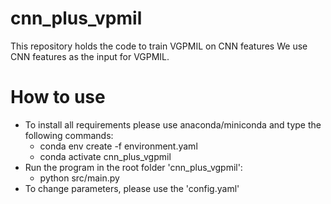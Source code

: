# cnn_plus_vpmil 
This repository holds the code to train VGPMIL on CNN features
We use CNN features as the input for VGPMIL.

# How to use
* To install all requirements please use anaconda/miniconda and type the following commands:
    * conda env create -f environment.yaml
    * conda activate cnn_plus_vgpmil
* Run the program in the root folder 'cnn_plus_vgpmil':
    * python src/main.py
* To change parameters, please use the 'config.yaml'